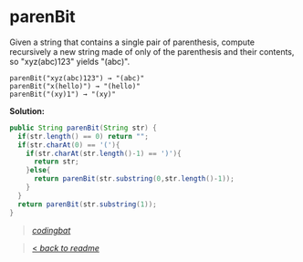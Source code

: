# parenBit

Given a string that contains a single pair of parenthesis, compute recursively a new string made of only of the parenthesis and their contents, so "xyz(abc)123" yields "(abc)".

```
parenBit("xyz(abc)123") → "(abc)"
parenBit("x(hello)") → "(hello)"
parenBit("(xy)1") → "(xy)"
```

**Solution:**

```java
public String parenBit(String str) {
  if(str.length() == 0) return "";
  if(str.charAt(0) == '('){
    if(str.charAt(str.length()-1) == ')'){
      return str;
    }else{
      return parenBit(str.substring(0,str.length()-1));
    }
  }
  return parenBit(str.substring(1));
}
```

> _[codingbat](https://codingbat.com/prob/p137918)_

> [< _back to readme_](/README.md)